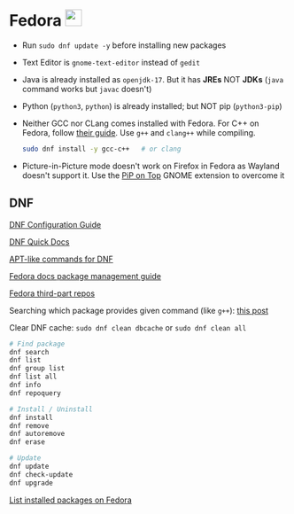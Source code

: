 # Fedora <img src='https://upload.wikimedia.org/wikipedia/commons/thumb/4/41/Fedora_icon_%282021%29.svg/2089px-Fedora_icon_%282021%29.svg.png' width="30">

- Run `sudo dnf update -y` before installing new packages

- Text Editor is `gnome-text-editor` instead of `gedit`

- Java is already installed as `openjdk-17`. But it has **JREs** NOT **JDKs** (`java` command works but `javac` doesn't)

- Python (`python3`, `python`) is already installed; but NOT pip (`python3-pip`)

- Neither GCC nor CLang comes installed with Fedora. For C++ on Fedora, follow [their guide](https://developer.fedoraproject.org/tech/languages/c/cpp_installation.html). Use `g++` and `clang++` while compiling.

  ```sh
  sudo dnf install -y gcc-c++   # or clang
  ```

- Picture-in-Picture mode doesn't work on Firefox in Fedora as Wayland doesn't support it. Use the [PiP on Top](https://extensions.gnome.org/extension/4691/pip-on-top/) GNOME extension to overcome it

## DNF

[DNF Configuration Guide](https://dnf.readthedocs.io/en/latest/conf_ref.html)

[DNF Quick Docs](https://docs.fedoraproject.org/en-US/quick-docs/dnf/)

[APT-like commands for DNF](https://docs.fedoraproject.org/en-US/quick-docs/dnf-vs-apt/)

[Fedora docs package management guide](https://docs.fedoraproject.org/en-US/fedora/latest/system-administrators-guide/package-management/DNF/)

[Fedora third-part repos](https://docs.fedoraproject.org/en-US/workstation-working-group/third-party-repos)

Searching which package provides given command (like `g++`): [this post](https://unix.stackexchange.com/questions/701583/what-is-the-link-between-g-and-gcc-c-in-fedoras-dnf-repositories)

Clear DNF cache: `sudo dnf clean dbcache` or `sudo dnf clean all`

```sh
# Find package
dnf search
dnf list
dnf group list
dnf list all
dnf info
dnf repoquery

# Install / Uninstall
dnf install
dnf remove
dnf autoremove
dnf erase

# Update
dnf update
dnf check-update
dnf upgrade
```

[List installed packages on Fedora](https://linuxopsys.com/topics/list-installed-packages-fedora)
